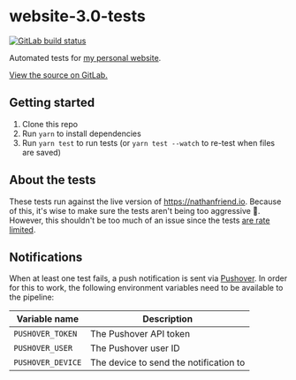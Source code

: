 # website-3.0-tests

<a href="https://gitlab.com/nfriend/website-3.0-tests/-/pipelines/latest"
  target="_blank"><img
  src="https://gitlab.com/nfriend/website-3.0-tests/badges/master/pipeline.svg"
  alt="GitLab build status"></a>

Automated tests for [my personal website](https://nathanfriend.io).

[View the source on GitLab.](https://gitlab.com/nfriend/website-3.0-tests)

## Getting started

1. Clone this repo
1. Run `yarn` to install dependencies
1. Run `yarn test` to run tests (or `yarn test --watch` to re-test when files
   are saved)

## About the tests

These tests run against the live version of https://nathanfriend.io. Because of
this, it's wise to make sure the tests aren't being too aggressive 🙂. However,
this shouldn't be too much of an issue since the tests [are rate
limited](./tests/setup.js).

## Notifications

When at least one test fails, a push notification is sent via
[Pushover](https://pushover.net/). In order for this to work, the following
environment variables need to be available to the pipeline:

| Variable name     | Description                            |
| ----------------- | -------------------------------------- |
| `PUSHOVER_TOKEN`  | The Pushover API token                 |
| `PUSHOVER_USER`   | The Pushover user ID                   |
| `PUSHOVER_DEVICE` | The device to send the notification to |
